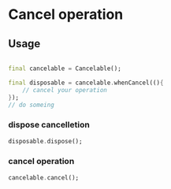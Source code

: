 # Cancel operation

## Usage

```dart

final cancelable = Cancelable();

final disposable = cancelable.whenCancel((){
    // cancel your operation
});
// do someing
```

### dispose cancelletion
```dart
disposable.dispose();
```

### cancel operation
```dart
cancelable.cancel();
```
